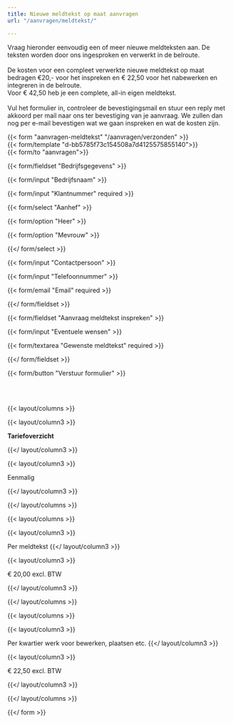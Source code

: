 ```yaml
---
title: Nieuwe meldtekst op maat aanvragen
url: "/aanvragen/meldtekst/"

---
```

Vraag hieronder eenvoudig een of meer nieuwe meldteksten aan. De teksten worden door ons ingesproken en verwerkt in de belroute.<br><br>
De kosten voor een compleet verwerkte nieuwe meldtekst op maat bedragen €20,- voor het inspreken en €  22,50 voor het nabewerken en integreren in de belroute.<br>Voor € 42,50 heb je een complete, all-in eigen meldtekst.<br><br>
Vul het formulier in, controleer de bevestigingsmail en stuur een reply met akkoord per mail naar ons ter bevestiging van je aanvraag. We zullen dan nog per e-mail bevestigen wat we gaan inspreken en wat de kosten zijn.

{{< form "aanvragen-meldtekst" "/aanvragen/verzonden" >}}  
{{< form/template "d-bb5785f73c154508a7d4125575855140">}}  
{{< form/to "aanvragen">}}

{{< form/fieldset "Bedrijfsgegevens" >}}

{{< form/input "Bedrijfsnaam" >}}

{{< form/input "Klantnummer" required >}}

{{< form/select "Aanhef" >}}

{{< form/option "Heer" >}}

{{< form/option "Mevrouw" >}}

{{</ form/select >}}

{{< form/input "Contactpersoon" >}}

{{< form/input "Telefoonnummer" >}}

{{< form/email "Email" required >}}

{{</ form/fieldset >}}

{{< form/fieldset "Aanvraag meldtekst inspreken" >}}

{{< form/input "Eventuele wensen" >}}


{{< form/textarea "Gewenste meldtekst" required >}}

{{</ form/fieldset >}}

{{< form/button "Verstuur formulier" >}}

<br><br>

{{< layout/columns >}}

{{< layout/column3 >}}

**Tariefoverzicht**

{{</ layout/column3 >}}

{{< layout/column3 >}}

Eenmalig

{{</ layout/column3 >}}

{{</ layout/columns >}}

{{< layout/columns >}}

{{< layout/column3 >}}

Per meldtekst
{{</ layout/column3 >}}

{{< layout/column3 >}}

€ 20,00 excl. BTW

{{</ layout/column3 >}}

{{</ layout/columns >}}

{{< layout/columns >}}

{{< layout/column3 >}}

Per kwartier werk voor bewerken, plaatsen etc.
{{</ layout/column3 >}}

{{< layout/column3 >}}

€ 22,50 excl. BTW

{{</ layout/column3 >}}

{{</ layout/columns >}}

{{</ form >}}
